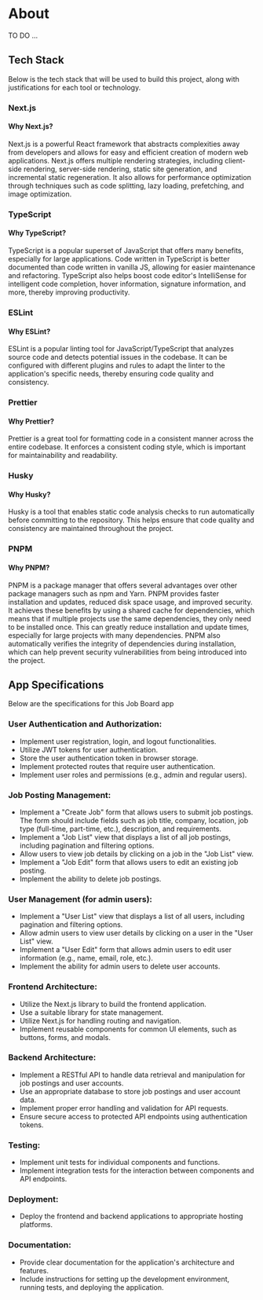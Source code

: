 # About

TO DO ...

## Tech Stack

Below is the tech stack that will be used to build this project, along with justifications for each tool or technology.

### Next.js

#### Why Next.js?

Next.js is a powerful React framework that abstracts complexities away from developers and allows for easy and efficient creation of modern web applications. Next.js offers multiple rendering strategies, including client-side rendering, server-side rendering, static site generation, and incremental static regeneration. It also allows for performance optimization through techniques such as code splitting, lazy loading, prefetching, and image optimization.

### TypeScript

#### Why TypeScript?

TypeScript is a popular superset of JavaScript that offers many benefits, especially for large applications. Code written in TypeScript is better documented than code written in vanilla JS, allowing for easier maintenance and refactoring. TypeScript also helps boost code editor's IntelliSense for intelligent code completion, hover information, signature information, and more, thereby improving productivity.

### ESLint

#### Why ESLint?

ESLint is a popular linting tool for JavaScript/TypeScript that analyzes source code and detects potential issues in the codebase. It can be configured with different plugins and rules to adapt the linter to the application's specific needs, thereby ensuring code quality and consistency.

### Prettier

#### Why Prettier?

Prettier is a great tool for formatting code in a consistent manner across the entire codebase. It enforces a consistent coding style, which is important for maintainability and readability.

### Husky

#### Why Husky?

Husky is a tool that enables static code analysis checks to run automatically before committing to the repository. This helps ensure that code quality and consistency are maintained throughout the project.

### PNPM

#### Why PNPM?

PNPM is a package manager that offers several advantages over other package managers such as npm and Yarn. PNPM provides faster installation and updates, reduced disk space usage, and improved security. It achieves these benefits by using a shared cache for dependencies, which means that if multiple projects use the same dependencies, they only need to be installed once. This can greatly reduce installation and update times, especially for large projects with many dependencies. PNPM also automatically verifies the integrity of dependencies during installation, which can help prevent security vulnerabilities from being introduced into the project.

## App Specifications

Below are the specifications for this Job Board app

### User Authentication and Authorization:

- Implement user registration, login, and logout functionalities.
- Utilize JWT tokens for user authentication.
- Store the user authentication token in browser storage.
- Implement protected routes that require user authentication.
- Implement user roles and permissions (e.g., admin and regular users).

### Job Posting Management:

- Implement a "Create Job" form that allows users to submit job postings. The form should include fields such as job title, company, location, job type (full-time, part-time, etc.), description, and requirements.
- Implement a "Job List" view that displays a list of all job postings, including pagination and filtering options.
- Allow users to view job details by clicking on a job in the "Job List" view.
- Implement a "Job Edit" form that allows users to edit an existing job posting.
- Implement the ability to delete job postings.

### User Management (for admin users):

- Implement a "User List" view that displays a list of all users, including pagination and filtering options.
- Allow admin users to view user details by clicking on a user in the "User List" view.
- Implement a "User Edit" form that allows admin users to edit user information (e.g., name, email, role, etc.).
- Implement the ability for admin users to delete user accounts.

### Frontend Architecture:

- Utilize the Next.js library to build the frontend application.
- Use a suitable library for state management.
- Utilize Next.js for handling routing and navigation.
- Implement reusable components for common UI elements, such as buttons, forms, and modals.

### Backend Architecture:

- Implement a RESTful API to handle data retrieval and manipulation for job postings and user accounts.
- Use an appropriate database to store job postings and user account data.
- Implement proper error handling and validation for API requests.
- Ensure secure access to protected API endpoints using authentication tokens.

### Testing:

- Implement unit tests for individual components and functions.
- Implement integration tests for the interaction between components and API endpoints.

### Deployment:

- Deploy the frontend and backend applications to appropriate hosting platforms.

### Documentation:

- Provide clear documentation for the application's architecture and features.
- Include instructions for setting up the development environment, running tests, and deploying the application.
